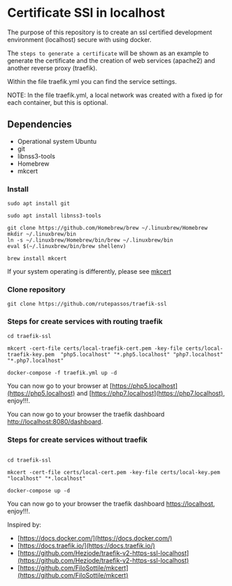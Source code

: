 # Certificate SSl in localhost

The purpose of this repository is to create an ssl certified development environment (localhost)
secure with using docker.

The `steps to generate a certificate` will be shown as an example to generate
the certificate and the creation of web services (apache2) and another reverse proxy (traefik).

Within the file traefik.yml you can find the service settings.

NOTE: In the file traefik.yml, a local network was created with a fixed ip for each container, but this is optional.

## Dependencies

- Operational system Ubuntu
- git
- libnss3-tools
- Homebrew
- mkcert

### Install

```
sudo apt install git

sudo apt install libnss3-tools

git clone https://github.com/Homebrew/brew ~/.linuxbrew/Homebrew
mkdir ~/.linuxbrew/bin
ln -s ~/.linuxbrew/Homebrew/bin/brew ~/.linuxbrew/bin
eval $(~/.linuxbrew/bin/brew shellenv)

brew install mkcert
```

If your system operating is differently, please see [mkcert](https://github.com/FiloSottile/mkcert)

### Clone repository

```
git clone https://github.com/rutepassos/traefik-ssl

```

### Steps for create services with routing traefik

```
cd traefik-ssl

mkcert -cert-file certs/local-traefik-cert.pem -key-file certs/local-traefik-key.pem  "php5.localhost" "*.php5.localhost" "php7.localhost" "*.php7.localhost"

docker-compose -f traefik.yml up -d

```

You can now go to your browser at [https://php5.localhost](https://php5.localhost) and [https://php7.localhost](https://php7.localhost), enjoy!!!.

You can now go to your browser the traefik dashboard [http://localhost:8080/dashboard](http://localhost:8080/dashboard).

### Steps for create services without traefik

```

cd traefik-ssl

mkcert -cert-file certs/local-cert.pem -key-file certs/local-key.pem  "localhost" "*.localhost"

docker-compose up -d

```

You can now go to your browser the traefik dashboard [https://localhost](https://localhost), enjoy!!!.

Inspired by:

- [https://docs.docker.com/](https://docs.docker.com/)
- [https://docs.traefik.io/](https://docs.traefik.io/)
- [https://github.com/Heziode/traefik-v2-https-ssl-localhost](https://github.com/Heziode/traefik-v2-https-ssl-localhost)
- [https://github.com/FiloSottile/mkcert](https://github.com/FiloSottile/mkcert)
